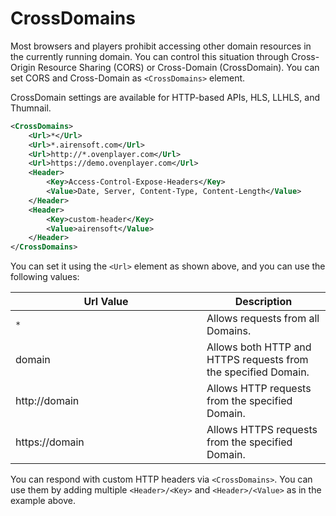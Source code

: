 # CrossDomains

Most browsers and players prohibit accessing other domain resources in the currently running domain. You can control this situation through Cross-Origin Resource Sharing (CORS) or Cross-Domain (CrossDomain). You can set CORS and Cross-Domain as `<CrossDomains>` element.

CrossDomain settings are available for HTTP-based APIs, HLS, LLHLS, and Thumnail.

```xml
<CrossDomains>
    <Url>*</Url>
    <Url>*.airensoft.com</Url>
    <Url>http://*.ovenplayer.com</Url>
    <Url>https://demo.ovenplayer.com</Url>
    <Header>
        <Key>Access-Control-Expose-Headers</Key>
        <Value>Date, Server, Content-Type, Content-Length</Value>
    </Header>
    <Header>
        <Key>custom-header</Key>
        <Value>airensoft</Value>
    </Header>
</CrossDomains>
```

You can set it using the `<Url>` element as shown above, and you can use the following values:

<table><thead><tr><th width="290">Url Value</th><th>Description</th></tr></thead><tbody><tr><td><code>*</code></td><td>Allows requests from all Domains.</td></tr><tr><td>domain</td><td>Allows both HTTP and HTTPS requests from the specified Domain.</td></tr><tr><td>http://domain</td><td>Allows HTTP requests from the specified Domain.</td></tr><tr><td>https://domain</td><td>Allows HTTPS requests from the specified Domain.</td></tr></tbody></table>

You can respond with custom HTTP headers via `<CrossDomains>`. You can use them by adding multiple `<Header>/<Key>` and `<Header>/<Value>` as in the example above.
